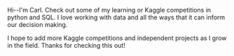 Hi--I'm Carl. Check out some of my learning or Kaggle competitions in python and SQL.
    I love working with data and all the ways that it can inform our decision making.

I hope to add more Kaggle competitions and independent projects as I grow in the field. Thanks for checking this out!

